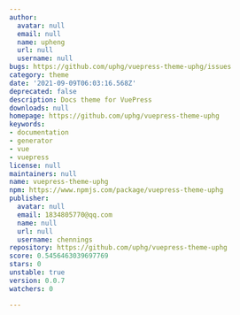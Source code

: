 ```yaml
---
author:
  avatar: null
  email: null
  name: upheng
  url: null
  username: null
bugs: https://github.com/uphg/vuepress-theme-uphg/issues
category: theme
date: '2021-09-09T06:03:16.568Z'
deprecated: false
description: Docs theme for VuePress
downloads: null
homepage: https://github.com/uphg/vuepress-theme-uphg
keywords:
- documentation
- generator
- vue
- vuepress
license: null
maintainers: null
name: vuepress-theme-uphg
npm: https://www.npmjs.com/package/vuepress-theme-uphg
publisher:
  avatar: null
  email: 1834805770@qq.com
  name: null
  url: null
  username: chennings
repository: https://github.com/uphg/vuepress-theme-uphg
score: 0.5456463039697769
stars: 0
unstable: true
version: 0.0.7
watchers: 0

---
```


